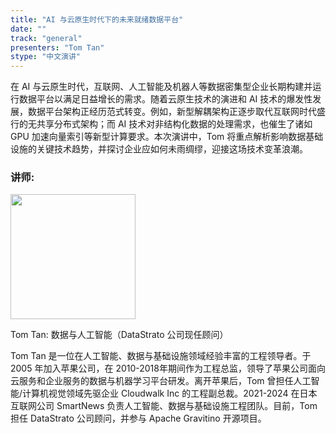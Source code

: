```yaml
---
title: "AI 与云原生时代下的未来就绪数据平台"
date: ""
track: "general"
presenters: "Tom Tan"
stype: "中文演讲"
---
```


在 AI 与云原生时代，互联网、人工智能及机器人等数据密集型企业长期构建并运行数据平台以满足日益增长的需求。随着云原生技术的演进和 AI 技术的爆发性发展，数据平台架构正经历范式转变。例如，新型解耦架构正逐步取代互联网时代盛行的无共享分布式架构；而 AI 技术对非结构化数据的处理需求，也催生了诸如 GPU 加速向量索引等新型计算要求。本次演讲中，Tom 将重点解析影响数据基础设施的关键技术趋势，并探讨企业应如何未雨绸缪，迎接这场技术变革浪潮。

### 讲师:

<img src="https://sessionize.com/image/0fee-400o400o1-UrGw8m5cEy88Yt2LE1MqNY.jpg" width="200" /><br/>

Tom Tan: 数据与人工智能（DataStrato 公司现任顾问）

Tom Tan 是一位在人工智能、数据与基础设施领域经验丰富的工程领导者。于 2005 年加入苹果公司，在 2010-2018年期间作为工程总监，领导了苹果公司面向云服务和企业服务的数据与机器学习平台研发。离开苹果后，Tom 曾担任人工智能/计算机视觉领域先驱企业 Cloudwalk Inc 的工程副总裁。2021-2024 在日本互联网公司 SmartNews 负责人工智能、数据与基础设施工程团队。目前，Tom 担任 DataStrato 公司顾问，并参与 Apache Gravitino 开源项目。